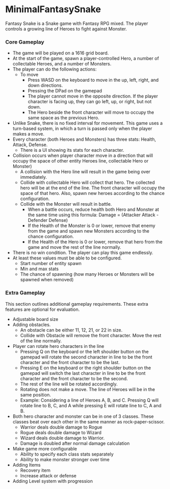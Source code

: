 # MinimalFantasySnake
Fantasy Snake is a Snake game with Fantasy RPG mixed. The player controls a growing line of Heroes to fight against Monster.

### Core Gameplay
- The game will be played on a 1616 grid board.
- At the start of the game, spawn a player-controlled Hero, a number of collectable Heroes, and a number of Monsters.
- The player can do the following actions:
  - To move
    - Press WASD on the keyboard to move in the up, left, right, and down directions.
    - Pressing the DPad on the gamepad
    - The player cannot move in the opposite direction. If the player character is facing up, they can go left, up, or right, but not down.
    - The Hero beside the front character will move to occupy the same space as the previous Hero.
- Unlike Snake, there is no fixed interval for movement. This game uses a turn-based system, in which a turn is passed only when the player makes a move.
- Every character (both Heroes and Monsters) has three stats: Health, Attack, Defense.
  - There is a UI showing its stats for each character.
- Collision occurs when player character move in a direction that will occupy the space of other entity Heroes line, collectable Hero or Monster)
  - A collision with the Hero line will result in the game being over immediately.
  - Collide with collectable Hero will collect that hero. The collected hero will be at the end of the line. The front character will occupy the space of that hero. Also, spawn new heroes according to the chance configuration.
  - Collide with the Monster will result in battle.
    - When a battle occurs, reduce health both Hero and Monster at the same time using this formula: Damage = (Attacker Attack - Defender Defense)
    - If the Health of the Monster is 0 or lower, remove that enemy from the game and spawn new Monsters according to the chance configuration.
    - If the Health of the Hero is 0 or lower, remove that hero from the game and move the rest of the line normally.
- There is no win condition. The player can play this game endlessly.
- At least these values must be able to be configured.
  - Start number of entity spawn
  - Min and max stats
  - The chance of spawning (how many Heroes or Monsters will be spawned when removed)

### Extra Gameplay
This section outlines additional gameplay requirements. These extra features
are optional for evaluation.
- Adjustable board size
- Adding obstacles.
  - An obstacle can be either 11, 12, 21, or 22 in size.
  - Collide with Obstacle will remove the front character. Move the rest of the line normally.
- Player can rotate hero characters in the line
  - Pressing Q on the keyboard or the left shoulder button on the gamepad will rotate the second character in line to be the front character and the front character to be the last.
  - Pressing E on the keyboard or the right shoulder button on the gamepad will switch the last character in line to be the front character and the front character to be the second.
  - The rest of the line will be rotated accordingly.
  - Rotating does not make a move. The line of Heroes will be in the same position.
  - Example: Considering a line of Heroes A, B, and C. Pressing Q will rotate line to B, C, and A while pressing E will rotate line to C, A and B.
- Both hero character and monster can be in one of 3 classes. These classes beat over each other in the same manner as rock-paper-scissor.
  - Warrior deals double damage to Rogue
  - Rogue deals double damage to Wizard
  - Wizard deals double damage to Warrior.
  - Damage is doubled after normal damage calculation
- Make game more configurable
  - Ability to specify each class stats separately
  - Ability to make monster stronger over time
- Adding Items
  - Recovery item
  - Increase attack or defense
- Adding Level system with progression
